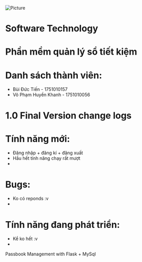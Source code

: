![Picture](https://www.paymentscardsandmobile.com/wp-content/uploads/2018/08/Future-of-banking.jpg)
# Software Technology
# Phần mềm quản lý sổ tiết kiệm
# Danh sách thành viên:
* Bùi Đức Tiến - 1751010157
* Võ Phạm Huyền Khanh - 1751010056
# 1.0 Final Version change logs
# Tính năng mới:
* Đăng nhập + đăng kí + đăng xuất
* Hầu hết tính năng chạy rất mượt 
*
# Bugs:
* Ko có reponds :v
* 
# Tính năng đang phát triển:
* Kể ko hết :v
*
 Passbook Management with Flask + MySql
